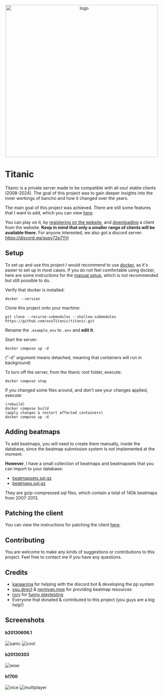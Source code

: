 
<p align="center">
  <img width="500" alt="logo" src="https://raw.githubusercontent.com/Lekuruu/titanic/main/.github/logo/logo_medium.png">
</p>

# Titanic

Titanic is a private server made to be compatible with all osu! stable clients (2008-2024).
The goal of this project was to gain deeper insights into the inner workings of bancho and how it changed over the years.

The main goal of this project was achieved. There are still some features that I want to add, which you can view [here](https://github.com/users/osuTitanic/projects/2).

You can play on it, by [registering on the website](https://osu.lekuru.xyz/account/register), and [downloading](https://osu.lekuru.xyz/download) a client from the website. **Keep in mind that only a smaller range of clients will be available there.**
For anyone interested, we also got a discord server: https://discord.gg/qupv72e7YH

## Setup

To set up and use this project I would recommend to use [docker](https://www.docker.com/), as it's easier to set up in most cases. If you do not feel comfortable using docker, here are some instructions for the [manual setup](https://github.com/osuTitanic/titanic/blob/main/SETUP.md), which is not recommended but still possible to do.

Verify that docker is installed:

```shell
docker --version
```

Clone this project onto your machine:

```shell
git clone --recurse-submodules --shallow-submodules https://github.com/osuTitanic/titanic.git
```

Rename the `.example_env` to `.env` and **edit it**.

Start the server:

```shell
docker compose up -d
```

("-d" argument means detached, meaning that containers will run in background)

To turn off the server, from the titanic root folder, execute:

```
docker compose stop
```

If you changed some files around, and don't see your changes applied, execute:

```
(rebuild)
docker compose build
(apply changes & restart affected containers)
docker compose up -d
```

## Adding beatmaps

To add beatmaps, you will need to create them manually, inside the database, since the beatmap submission system is not implemented at the moment.

**However**, I have a small collection of beatmaps and beatmapsets that you can import to your database:

- [beatmapsets.sql.gz](https://github.com/osuTitanic/titanic/raw/main/migrations/beatmapsets.sql.gz)
- [beatmaps.sql.gz](https://github.com/osuTitanic/titanic/raw/main/migrations/beatmaps.sql.gz)

They are gzip-compressed sql files, which contain a total of 140k beatmaps from 2007-2013.

## Patching the client

You can view the instructions for patching the client [here](https://github.com/osuTitanic/clients/blob/main/PATCHING.md).

## Contributing

You are welcome to make any kinds of suggestions or contributions to this project.
Feel free to contact me if you have any questions.

## Credits

- [kanaarima](https://github.com/kanaarima/) for helping with the discord bot & developing the pp system
- [osu.direct](https://osu.direct/) & [nerinyan.moe](https://nerinyan.moe/) for providing beatmap resources
- [rory](https://github.com/TheArcaneBrony) for [funny playtesting](https://raw.githubusercontent.com/osuTitanic/titanic/main/.github/images/screenshot022.jpg)
- Everyone that donated & contributed to this project (you guys are a big help!)

## Screenshots

#### b20130606.1

![sanic](https://raw.githubusercontent.com/osuTitanic/titanic/main/.github/images/screenshot007.jpg)
![cool](https://raw.githubusercontent.com/osuTitanic/titanic/main/.github/images/screenshot008.jpg)

#### b20130303

![wow](https://raw.githubusercontent.com/osuTitanic/titanic/main/.github/images/screenshot023.jpg)

#### b1700

![nice](https://raw.githubusercontent.com/osuTitanic/titanic/main/.github/images/screenshot005.jpg)
![multiplayer](https://raw.githubusercontent.com/osuTitanic/titanic/main/.github/images/screenshot006.jpg)
